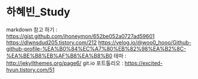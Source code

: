 # 하혜빈_Study
markdown 참고 하기 : https://gist.github.com/ihoneymon/652be052a0727ad59601
                  https://dlwnsdud205.tistory.com/212
                  https://velog.io/@woo0_hooo/Github-github-profile-%EA%B0%84%EC%A7%80%EB%82%98%EA%B2%8C-%EA%BE%B8%EB%AF%B8%EA%B8%B0
테마 : http://jekyllthemes.org/page6/
git.io 포트톨리오 : https://excited-hyun.tistory.com/51
